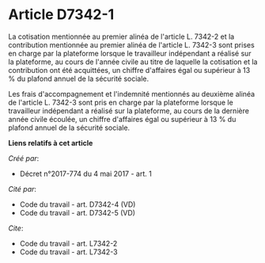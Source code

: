# Article D7342-1

La cotisation mentionnée au premier alinéa de l'article L. 7342-2 et la contribution mentionnée au premier alinéa de
l'article L. 7342-3 sont prises en charge par la plateforme lorsque le travailleur indépendant a réalisé sur la plateforme,
au cours de l'année civile au titre de laquelle la cotisation et la contribution ont été acquittées, un chiffre d'affaires
égal ou supérieur à 13 % du plafond annuel de la sécurité sociale. 

Les frais d'accompagnement et l'indemnité mentionnés au deuxième alinéa de l'article L. 7342-3 sont pris en charge par la
plateforme lorsque le travailleur indépendant a réalisé sur la plateforme, au cours de la dernière année civile écoulée, un
chiffre d'affaires égal ou supérieur à 13 % du plafond annuel de la sécurité sociale.

**Liens relatifs à cet article**

_Créé par_:

  - Décret n°2017-774 du 4 mai 2017 - art. 1

_Cité par_:

  - Code du travail - art. D7342-4 (VD)
  - Code du travail - art. D7342-5 (VD)

_Cite_:

  - Code du travail - art. L7342-2
  - Code du travail - art. L7342-3
